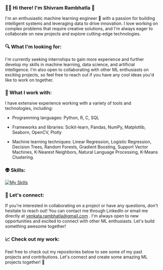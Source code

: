 ### 👨‍💻 Hi there! I'm Shivram Rambhatla 👋


I'm an enthusiastic machine learning engineer 🤖  with a passion for building intelligent systems and leveraging data to drive innovation. I love working on complex problems that require creative solutions, and I'm always eager to collaborate on new projects and explore cutting-edge technologies.

### 🔍 What I'm looking for:

I'm currently seeking internships to gain more experience and further develop my skills in machine learning, data science, and artificial intelligence. I'm also open to collaborating with other ML enthusiasts on exciting projects, so feel free to reach out if you have any cool ideas you'd like to work on together.

### 🧰 What I work with:

I have extensive experience working with a variety of tools and technologies, including:

* Programming languages: Python, R, C, SQL
- Frameworks and libraries: Scikit-learn, Pandas, NumPy, Matplotlib, Seaborn, OpenCV, Plotly
+ Machine learning techniques: Linear Regression, Logistic Regression, Decision Trees, Random Forests, Gradient Boosting, Support Vector Machines, K-Nearest Neighbors,  Natural Language Processing, K-Means Clustering.

### 👽 Skills:

[![My Skills](https://skillicons.dev/icons?i=python,java,html,css,js,flutter&perline=3)](https://skillicons.dev)


### 🤝 Let's connect:

If you're interested in collaborating on a project or have any questions, don't hesitate to reach out! You can contact me through LinkedIn or email me directly at venkata.rambhatla@gmail.com . I'm always open to new opportunities and excited to connect with other ML enthusiasts. Let's build something awesome together!

### 📈 Check out my work:

Feel free to check out my repositories below to see some of my past projects and contributions. Let's connect and create some amazing ML projects together! 💪
